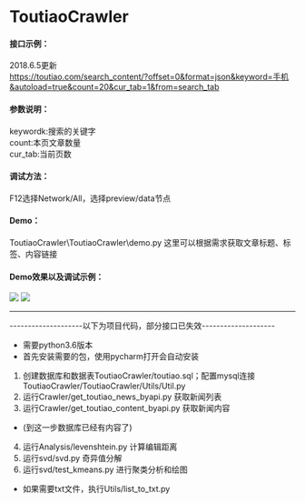 # ToutiaoCrawler
#### 接口示例：
2018.6.5更新 </br>
https://toutiao.com/search_content/?offset=0&format=json&keyword=手机&autoload=true&count=20&cur_tab=1&from=search_tab   </br>
#### 参数说明：
keywordk:搜索的关键字  </br>
count:本页文章数量 </br>
cur_tab:当前页数 </br>

#### 调试方法：
F12选择Network/All，选择preview/data节点

#### Demo：
ToutiaoCrawler\ToutiaoCrawler\demo.py
这里可以根据需求获取文章标题、标签、内容链接
#### Demo效果以及调试示例：
![](https://raw.githubusercontent.com/haibincoder/ToutiaoCrawler/master/ToutiaoCrawler/demo.png)
![](https://raw.githubusercontent.com/haibincoder/ToutiaoCrawler/master/ToutiaoCrawler/demo2.png)

***
--------------------以下为项目代码，部分接口已失效--------------------
* 需要python3.6版本</br>
* 首先安装需要的包，使用pycharm打开会自动安装 </br>

1. 创建数据库和数据表ToutiaoCrawler/toutiao.sql；配置mysql连接ToutiaoCrawler/ToutiaoCrawler/Utils/Util.py
2. 运行Crawler/get_toutiao_news_byapi.py 获取新闻列表
3. 运行Crawler/get_toutiao_content_byapi.py 获取新闻内容</br>
* (到这一步数据库已经有内容了) </br>

4. 运行Analysis/levenshtein.py 计算编辑距离
5. 运行svd/svd.py 奇异值分解
6. 运行svd/test_kmeans.py 进行聚类分析和绘图

* 如果需要txt文件，执行Utils/list_to_txt.py
  

